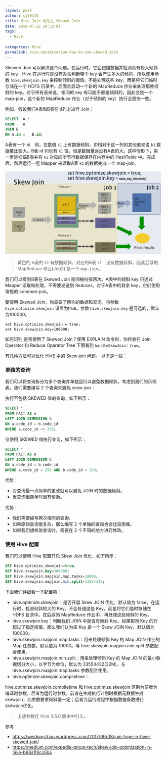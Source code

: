 ```yaml
---
layout: post
author: sjf0115
title: Hive Join 优化之 Skewed Join
date: 2018-07-22 20:30:01
tags:
  - Hive

categories: Hive
permalink: hive-optimization-how-to-use-skewed-join
---
```


Skewed Join 可以解决这个问题。在运行时，它会扫描数据并检测具有较大倾斜的 key，Hive 在运行时是没有办法判断哪个 key 会产生多大的倾斜，所以使用参数 `hive.skewjoin.key` 来控制倾斜的阈值。不是处理这些 key，而是将它们临时存储在一个 HDFS 目录中。后面会启动一个新的 MapReduce 作业来处理那些倾斜的 key。对于所有表来说，相同的 key 有可能不都是倾斜的，因此会是一个 map-join，这个新的 MapReduce 作业（对于倾斜的 key）执行会更快一些。

例如，假设我们A表和B表在id列上进行 Join：
```sql
SELECT	A.*
FROM	A
JOIN B
ON A.id	=	B.id;
```

A表有一个 id　列，在数值 `k1` 上有数据倾斜，即相对于这一列的其他值来说 `k1` 数据量比较大。B表 id 列也有 `k1` 值，但是数据量远没有A表的大。这种情形下，第一步是扫描B表并将 `k1` 对应的所有行数据保存在内存中的 HashTable 中。完成后，然后运行一组 Mapper 来读取A表 `k1` 的数据完成一个 map-join。

![](img-hive-optimization-how-to-use-skewed-join-1.png)

> 黄色的 A表的 `k1` 有数据倾斜，对应的B表 `k1`　没有数据倾斜，因此后续的 MapReduce 作业(Job2) 是一个 `map-join`。

我们可以看到B表在 Skewed Join 期间被扫描两次。A表中的倾斜 key 只通过 Mapper 读取和处理，不需要发送到 Reducer。对于A表中的其余 key，它们使用常规的 common-join。

要使用 Skewed Join，你需要了解你的数据和查询。将参数 `hive.optimize.skewjoin` 设置为true。参数 `hive.skewjoin.key` 是可选的，默认为100000。
```
set hive.optimize.skewjoin = true;
set hive.skewjoin.key=100000;
```

如何识别 是否使用了 Skewed Join？使用 EXPLAIN 命令时，你将会在 Join Operator 和 Reduce Operator Tree 下面看到 `handleSkewJoin：true`。

有几种方法可以优化 HIVE 中的 Skew join 问题。 以下是一些：

### 单独的查询

我们可以将查询拆分为多个查询并单独运行以避免数据倾斜。考虑到我们的示例表，我们需要编写 2 个查询来避免 skew join：

执行不包括 SKEWED 值的查询，如下所示：
```sql
SELECT *
FROM FACT AS a
LEFT JOIN DIMENSION b
ON a.code_id = b.code_id
WHERE a.code_id <> 250;
```
仅使用 SKEWED 值执行查询，如下所示：
```sql
SELECT *
FROM FACT AS a
LEFT JOIN DIMENSION b
ON a.code_id = b.code_id
WHERE a.code_id = 250 AND b.code_id = 250;
```

优势：
- 对查询最一点简单的更改就可以避免 JOIN 时的数据倾斜。
- 当查询很简单时很有帮助。

劣势：
- 我们需要编写两次相同的查询。
- 如果原始查询很复杂，那么编写 2 个单独的查询也会比较困难。
- 如果我们想修改查询时，需要在 2 个不同的地方进行修改。

### 使用 Hive 配置

我们可以使用 Hive 配置开启 Skew Join 优化，如下所示：
```sql
SET hive.optimize.skewjoin=true;
SET hive.skewjoin.key=500000;
SET hive.skewjoin.mapjoin.map.tasks=10000;
SET hive.skewjoin.mapjoin.min.split=33554432;
```

下面我们详细看一下配置项：
- hive.optimize.skewjoin：是否开启 Skew JOIN 优化，默认值为 false。在运行时，检测倾斜较大的 Key。不会处理这些 Key，而是将它们临时存储在 HDFS 目录中。在后续的 MapReduce 作业中，再处理这些倾斜的 Key。
- hive.skewjoin.key：判断我们 JOIN 中是否有倾斜 Key。如果相同 Key 的行超过了指定阈值，那么我们认为该 Key 是一个 Skew JOIN Key。默认值为 100000。
- hive.skewjoin.mapjoin.map.tasks：用来处理倾斜 Key 的 Map JOIN 作业的 Map 任务数，默认值为 10000。与 hive.skewjoin.mapjoin.min.split 参数配合使用。
- hive.skewjoin.mapjoin.min.split：用来处理倾斜 Key 的 Map JOIN 的最小数据切分大小，以字节为单位，默认为 33554432(32M)。与 hive.skewjoin.mapjoin.map.tasks 参数配合使用。
- hive.optimize.skewjoin.compiletime：

hive.optimize.skewjoin.compiletime 和 hive.optimize.skewjoin 区别为前者为编译时参数，后者为运行时参数。前者在生成执行计划时根据元数据生成 skewjoin，此参数要求倾斜值一定；后者为运行过程中根据数据条数进行skewjoin优化。



> 上述参数在 Hive 0.6.0 版本中引入。




参考：
- https://weidongzhou.wordpress.com/2017/06/08/join-type-in-hive-skewed-join/
- https://medium.com/expedia-group-tech/skew-join-optimization-in-hive-b66a1f4cc6ba
